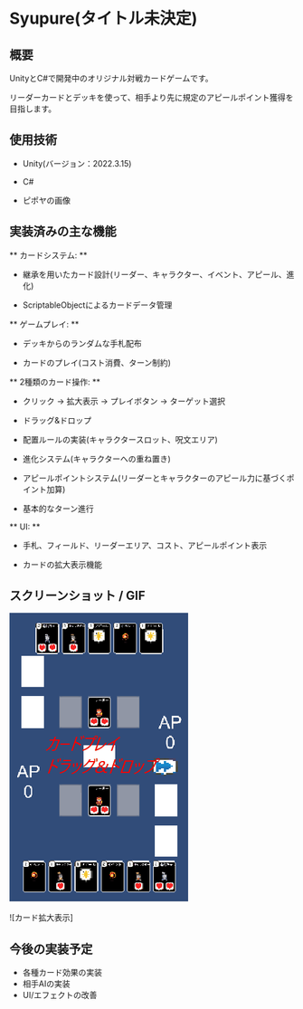 # Syupure(タイトル未決定)

## 概要



UnityとC#で開発中のオリジナル対戦カードゲームです。

リーダーカードとデッキを使って、相手より先に規定のアピールポイント獲得を目指します。



## 使用技術



* Unity(バージョン：2022.3.15)

* C#

* ピポヤの画像



## 実装済みの主な機能



** カードシステム: **

* 継承を用いたカード設計(リーダー、キャラクター、イベント、アピール、進化)

* ScriptableObjectによるカードデータ管理

** ゲームプレイ: **

* デッキからのランダムな手札配布

* カードのプレイ(コスト消費、ターン制約)

** 2種類のカード操作: **

* クリック → 拡大表示 → プレイボタン → ターゲット選択

* ドラッグ&ドロップ

* 配置ルールの実装(キャラクタースロット、呪文エリア)

* 進化システム(キャラクターへの重ね置き)

* アピールポイントシステム(リーダーとキャラクターのアピール力に基づくポイント加算)

* 基本的なターン進行

** UI: **

* 手札、フィールド、リーダーエリア、コスト、アピールポイント表示

* カードの拡大表示機能



## スクリーンショット / GIF



![カードプレイの様子](Images/CardPlay_Drag_Drop.gif)



![カード拡大表示]



## 今後の実装予定



* 各種カード効果の実装
* 相手AIの実装
* UI/エフェクトの改善
